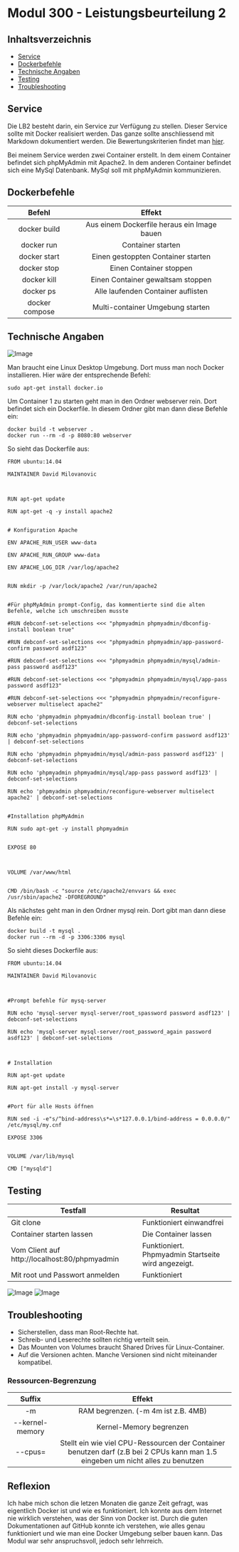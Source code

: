 # Modul 300 - Leistungsbeurteilung 2

## Inhaltsverzeichnis
 - [Service](#Service)
 - [Dockerbefehle](#Dockerbefehle)
 - [Technische Angaben](#Technische-Angaben)
 - [Testing](#testing)
 - [Troubleshooting](#Troubleshooting)


## Service

Die LB2 besteht darin, ein Service zur Verfügung zu stellen. Dieser Service sollte mit Docker realisiert werden. Das ganze sollte anschliessend mit Markdown dokumentiert werden. Die Bewertungskriterien findet man [hier](https://bscw.tbz.ch/bscw/bscw.cgi/d29299146/LB2%20Anforderungen.pdf).

Bei meinem Service werden zwei Container erstellt. In dem einem Container befindet sich phpMyAdmin mit Apache2. In dem anderen Container befindet sich eine MySql Datenbank. MySql soll mit phpMyAdmin kommunizieren.

## Dockerbefehle

|Befehl | Effekt|
|:--:|:--:|
|docker build|Aus einem Dockerfile heraus ein Image bauen|
|docker run|Container starten|
|docker start|Einen gestoppten Container starten|
|docker stop|Einen Container stoppen|
|docker kill|Einen Container gewaltsam stoppen|
|docker ps|Alle laufenden Container auflisten|
|docker compose|Multi-container Umgebung starten|


## Technische Angaben
![Image](image/plan.png)  

Man braucht eine Linux Desktop Umgebung. Dort muss man noch Docker installieren. Hier wäre der entsprechende Befehl:
~~~~
sudo apt-get install docker.io
~~~~
Um Container 1 zu starten geht man in den Ordner webserver rein. Dort befindet sich ein Dockerfile. In diesem Ordner gibt man dann diese Befehle ein:
~~~~
docker build -t webserver .
docker run --rm -d -p 8080:80 webserver
~~~~
So sieht das Dockerfile aus:
~~~~
FROM ubuntu:14.04

MAINTAINER David Milovanovic



RUN apt-get update

RUN apt-get -q -y install apache2 


# Konfiguration Apache

ENV APACHE_RUN_USER www-data

ENV APACHE_RUN_GROUP www-data

ENV APACHE_LOG_DIR /var/log/apache2


RUN mkdir -p /var/lock/apache2 /var/run/apache2


#Für phpMyAdmin prompt-Config, das kommentierte sind die alten Befehle, welche ich umschreiben musste

#RUN debconf-set-selections <<< "phpmyadmin phpmyadmin/dbconfig-install boolean true"

#RUN debconf-set-selections <<< "phpmyadmin phpmyadmin/app-password-confirm password asdf123"

#RUN debconf-set-selections <<< "phpmyadmin phpmyadmin/mysql/admin-pass password asdf123"

#RUN debconf-set-selections <<< "phpmyadmin phpmyadmin/mysql/app-pass password asdf123"

#RUN debconf-set-selections <<< "phpmyadmin phpmyadmin/reconfigure-webserver multiselect apache2"

RUN echo 'phpmyadmin phpmyadmin/dbconfig-install boolean true' | debconf-set-selections

RUN echo 'phpmyadmin phpmyadmin/app-password-confirm password asdf123' | debconf-set-selections

RUN echo 'phpmyadmin phpmyadmin/mysql/admin-pass password asdf123' | debconf-set-selections

RUN echo 'phpmyadmin phpmyadmin/mysql/app-pass password asdf123' | debconf-set-selections

RUN echo 'phpmyadmin phpmyadmin/reconfigure-webserver multiselect apache2' | debconf-set-selections


#Installation phpMyAdmin

RUN sudo apt-get -y install phpmyadmin


EXPOSE 80



VOLUME /var/www/html


CMD /bin/bash -c "source /etc/apache2/envvars && exec /usr/sbin/apache2 -DFOREGROUND"

~~~~
Als nächstes geht man in den Ordner mysql rein. Dort gibt man dann diese Befehle ein:
~~~~
docker build -t mysql .
docker run --rm -d -p 3306:3306 mysql
~~~~
So sieht dieses Dockerfile aus:
~~~~
FROM ubuntu:14.04

MAINTAINER David Milovanovic



#Prompt befehle für mysq-server

RUN echo 'mysql-server mysql-server/root_spassword password asdf123' | debconf-set-selections 

RUN echo 'mysql-server mysql-server/root_password_again password asdf123' | debconf-set-selections 



# Installation

RUN apt-get update

RUN apt-get install -y mysql-server


#Port für alle Hosts öffnen

RUN sed -i -e"s/^bind-address\s*=\s*127.0.0.1/bind-address = 0.0.0.0/" /etc/mysql/my.cnf

EXPOSE 3306


VOLUME /var/lib/mysql

CMD ["mysqld"]
~~~~

## Testing

| Testfall                                                                                               | Resultat                                                                                                                                |
|--------------------------------------------------------------------------------------------------------|-----------------------------------------------------------------------------------------------------------------------------------------|
| Git clone                                                               | Funktioniert einwandfrei                                                        |
| Container starten lassen                                        | Die Container lassen                                      |
| Vom Client auf http://localhost:80/phpmyadmin                                                                                                | Funktioniert. Phpmyadmin Startseite wird angezeigt.                                                       | 
| Mit root und Passwort anmelden                                                                                            | Funktioniert                                                         |


![Image](image/login.png)
![Image](image/phpmyadmin.png)

## Troubleshooting
* Sicherstellen, dass man Root-Rechte hat.
* Schreib- und Leserechte sollten richtig verteilt sein.
* Das Mounten von Volumes braucht Shared Drives für Linux-Container.
* Auf die Versionen achten. Manche Versionen sind nicht miteinander kompatibel.

### Ressourcen-Begrenzung
|Suffix | Effekt|
|:--:|:--:|
|-m|RAM begrenzen. (-m 4m ist z.B. 4MB)|
|--kernel-memory|Kernel-Memory begrenzen|
|--cpus=<value>|Stellt ein wie viel CPU-Ressourcen der Container benutzen darf (z.B bei 2 CPUs kann man 1.5 eingeben um nicht alles zu benutzen|


## Reflexion

Ich habe mich schon die letzen Monaten die ganze Zeit gefragt, was eigentlich Docker ist und wie es funktioniert. Ich konnte aus dem Internet nie wirklich verstehen, was der Sinn von Docker ist. Durch die guten Dokumentationen auf GitHub konnte ich verstehen, wie alles genau funktioniert und wie man eine Docker Umgebung selber bauen kann. Das Modul war sehr anspruchsvoll, jedoch sehr lehrreich. 